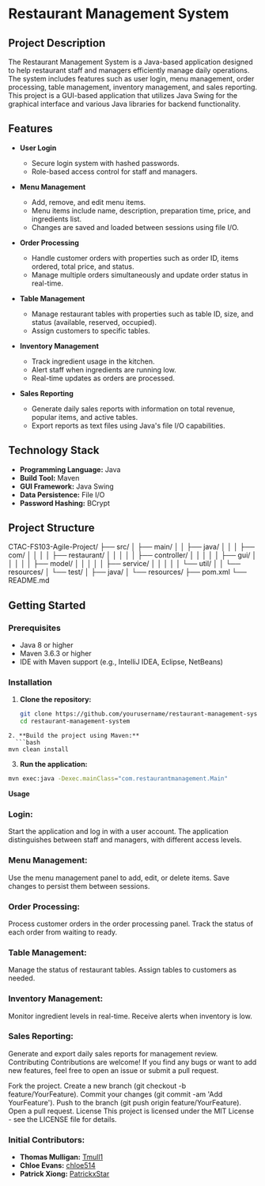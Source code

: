 # Restaurant Management System

## Project Description

The Restaurant Management System is a Java-based application designed to help restaurant staff and managers efficiently manage daily operations. The system includes features such as user login, menu management, order processing, table management, inventory management, and sales reporting. This project is a GUI-based application that utilizes Java Swing for the graphical interface and various Java libraries for backend functionality.

## Features

- **User Login**
  - Secure login system with hashed passwords.
  - Role-based access control for staff and managers.

- **Menu Management**
  - Add, remove, and edit menu items.
  - Menu items include name, description, preparation time, price, and ingredients list.
  - Changes are saved and loaded between sessions using file I/O.

- **Order Processing**
  - Handle customer orders with properties such as order ID, items ordered, total price, and status.
  - Manage multiple orders simultaneously and update order status in real-time.

- **Table Management**
  - Manage restaurant tables with properties such as table ID, size, and status (available, reserved, occupied).
  - Assign customers to specific tables.

- **Inventory Management**
  - Track ingredient usage in the kitchen.
  - Alert staff when ingredients are running low.
  - Real-time updates as orders are processed.

- **Sales Reporting**
  - Generate daily sales reports with information on total revenue, popular items, and active tables.
  - Export reports as text files using Java's file I/O capabilities.

## Technology Stack

- **Programming Language:** Java
- **Build Tool:** Maven
- **GUI Framework:** Java Swing
- **Data Persistence:** File I/O
- **Password Hashing:** BCrypt

## Project Structure

CTAC-FS103-Agile-Project/
├── src/
│ ├── main/
│ │ ├── java/
│ │ │ ├── com/
│ │ │ │ ├── restaurant/
│ │ │ │ │ ├── controller/
│ │ │ │ │ ├── gui/
│ │ │ │ │ ├── model/
│ │ │ │ │ ├── service/
│ │ │ │ │ └── util/
│ │ └── resources/
│ └── test/
│ ├── java/
│ └── resources/
├── pom.xml
└── README.md

## Getting Started

### Prerequisites

- Java 8 or higher
- Maven 3.6.3 or higher
- IDE with Maven support (e.g., IntelliJ IDEA, Eclipse, NetBeans)

### Installation

1. **Clone the repository:**

   ```bash
   git clone https://github.com/yourusername/restaurant-management-system.git
   cd restaurant-management-system
```
2. **Build the project using Maven:**
  ```bash
mvn clean install
```
3. **Run the application:**
```bash
mvn exec:java -Dexec.mainClass="com.restaurantmanagement.Main"
```
**Usage**
### Login:

Start the application and log in with a user account.
The application distinguishes between staff and managers, with different access levels.
### Menu Management:

Use the menu management panel to add, edit, or delete items.
Save changes to persist them between sessions.
### Order Processing:

Process customer orders in the order processing panel.
Track the status of each order from waiting to ready.
### Table Management:

Manage the status of restaurant tables.
Assign tables to customers as needed.
### Inventory Management:

Monitor ingredient levels in real-time.
Receive alerts when inventory is low.
### Sales Reporting:

Generate and export daily sales reports for management review.
Contributing
Contributions are welcome! If you find any bugs or want to add new features, feel free to open an issue or submit a pull request.

Fork the project.
Create a new branch (git checkout -b feature/YourFeature).
Commit your changes (git commit -am 'Add YourFeature').
Push to the branch (git push origin feature/YourFeature).
Open a pull request.
License
This project is licensed under the MIT License - see the LICENSE file for details.

### Initial Contributors:
- **Thomas Mulligan:** [Tmull1](https://github.com/Tmull1)
- **Chloe Evans:** [chloe514](https://github.com/chloe514)
- **Patrick Xiong:** [PatrickxStar](https://github.com/PatrickXStar)
